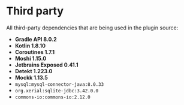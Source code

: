 <!--
 MIT License
 Copyright (c) 2022 Mehdi Janbarari (@janbarari)

 Permission is hereby granted, free of charge, to any person obtaining a copy
 of this software and associated documentation files (the "Software"), to deal
 in the Software without restriction, including without limitation the rights
 to use, copy, modify, merge, publish, distribute, sublicense, and/or sell
 copies of the Software, and to permit persons to whom the Software is
 furnished to do so, subject to the following conditions:

 The above copyright notice and this permission notice shall be included in all
 copies or substantial portions of the Software.

 THE SOFTWARE IS PROVIDED "AS IS", WITHOUT WARRANTY OF ANY KIND, EXPRESS OR
 IMPLIED, INCLUDING BUT NOT LIMITED TO THE WARRANTIES OF MERCHANTABILITY,
 FITNESS FOR A PARTICULAR PURPOSE AND NONINFRINGEMENT. IN NO EVENT SHALL THE
 AUTHORS OR COPYRIGHT HOLDERS BE LIABLE FOR ANY CLAIM, DAMAGES OR OTHER
 LIABILITY, WHETHER IN AN ACTION OF CONTRACT, TORT OR OTHERWISE, ARISING FROM,
 OUT OF OR IN CONNECTION WITH THE SOFTWARE OR THE USE OR OTHER DEALINGS IN THE
 SOFTWARE.
-->

# Third party
All third-party dependencies that are being used in the plugin source:

- <b>Gradle API 8.0.2</b>
- <b>Kotlin 1.8.10</b>
- <b>Coroutines 1.7.1</b>
- <b>Moshi 1.15.0</b>
- <b>Jetbrains Exposed 0.41.1</b>
- <b>Detekt 1.223.0</b>
- <b>Mockk 1.13.5</b>
- `mysql:mysql-connector-java:8.0.33`
- `org.xerial:sqlite-jdbc:3.42.0.0`
- `commons-io:commons-io:2.12.0`

